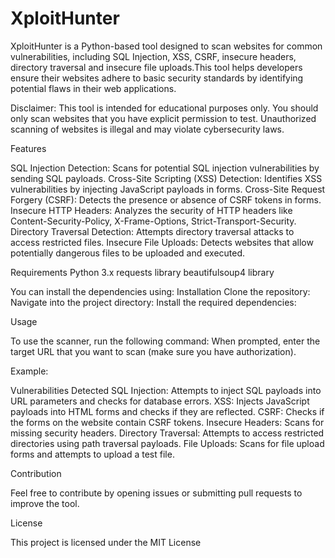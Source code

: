 # XploitHunter
XploitHunter is a Python-based tool designed to scan websites for common vulnerabilities, including SQL Injection, XSS, CSRF, insecure headers, directory traversal and insecure file uploads.This tool helps developers ensure their websites adhere to basic security standards by identifying potential flaws in their web applications.

Disclaimer: This tool is intended for educational purposes only. You should only scan websites that you have explicit permission to test. Unauthorized scanning of websites is illegal and may violate cybersecurity laws.

Features

SQL Injection Detection: Scans for potential SQL injection vulnerabilities by sending SQL payloads.
Cross-Site Scripting (XSS) Detection: Identifies XSS vulnerabilities by injecting JavaScript payloads in forms.
Cross-Site Request Forgery (CSRF): Detects the presence or absence of CSRF tokens in forms.
Insecure HTTP Headers: Analyzes the security of HTTP headers like Content-Security-Policy, X-Frame-Options, Strict-Transport-Security.
Directory Traversal Detection: Attempts directory traversal attacks to access restricted files.
Insecure File Uploads: Detects websites that allow potentially dangerous files to be uploaded and executed.

Requirements
Python 3.x
requests library
beautifulsoup4 library

You can install the dependencies using:
Installation
Clone the repository:
Navigate into the project directory:
Install the required dependencies:

Usage

To use the scanner, run the following command:
When prompted, enter the target URL that you want to scan (make sure you have authorization).

Example:

Vulnerabilities Detected
SQL Injection: Attempts to inject SQL payloads into URL parameters and checks for database errors.
XSS: Injects JavaScript payloads into HTML forms and checks if they are reflected.
CSRF: Checks if the forms on the website contain CSRF tokens.
Insecure Headers: Scans for missing security headers.
Directory Traversal: Attempts to access restricted directories using path traversal payloads.
File Uploads: Scans for file upload forms and attempts to upload a test file.

Contribution

Feel free to contribute by opening issues or submitting pull requests to improve the tool.

License

This project is licensed under the MIT License
